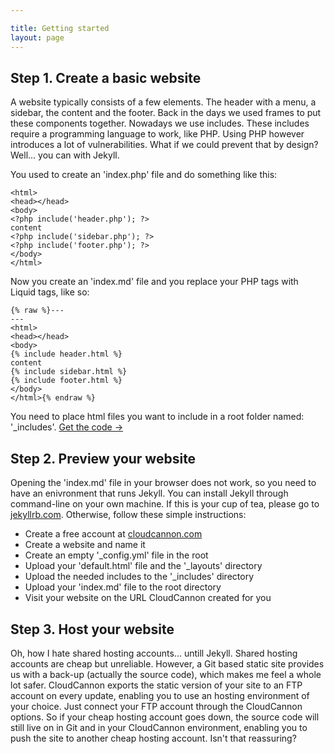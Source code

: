 ```yaml
---

title: Getting started
layout: page
---
```



## Step 1. Create a basic website

A website typically consists of a few elements. The header with a menu, a sidebar, the content and the footer. Back in the days we used frames to put these components together. Nowadays we use includes. These includes require a programming language to work, like PHP. Using PHP however introduces a lot of vulnerabilities. What if we could prevent that by design? Well... you can with Jekyll.

You used to create an 'index.php' file and do something like this:

```
<html>
<head></head>
<body>
<?php include('header.php'); ?>
content
<?php include('sidebar.php'); ?>
<?php include('footer.php'); ?>
</body>
</html>
```

Now you create an 'index.md' file and you replace your PHP tags with Liquid tags, like so:

```
{% raw %}---
---
<html>
<head></head>
<body>
{% include header.html %}
content
{% include sidebar.html %}
{% include footer.html %}
</body>
</html>{% endraw %}
```

You need to place html files you want to include in a root folder named: '_includes'. [Get the code &rarr;](https://github.com/xtapo/jekyllinclude)

## Step 2. Preview your website

Opening the 'index.md' file in your browser does not work, so you need to have an enivronment that runs Jekyll. You can install Jekyll through command-line on your own machine. If this is your cup of tea, please go to [jekyllrb.com](http://jekyllrb.com/). Otherwise, follow these simple instructions:

* Create a free account at [cloudcannon.com](http://cloudcannon.com)
* Create a website and name it
* Create an empty '_config.yml' file in the root
* Upload your 'default.html' file and the '_layouts' directory
* Upload the needed includes to the '_includes' directory
* Upload your 'index.md' file to the root directory
* Visit your website on the URL CloudCannon created for you

## Step 3. Host your website

Oh, how I hate shared hosting accounts... untill Jekyll. Shared hosting accounts are cheap but unreliable. However, a Git based static site provides us with a back-up (actually the source code), which makes me feel a whole lot safer. CloudCannon exports the static version of your site to an FTP account on every update, enabling you to use an hosting environment of your choice. Just connect your FTP account through the CloudCannon options. So if your cheap hosting account goes down, the source code will still live on in Git and in your CloudCannon environment, enabling you to push the site to another cheap hosting account. Isn't that reassuring?
